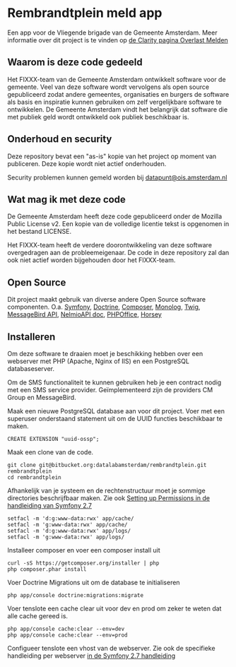 # Rembrandtplein meld app 

Een app voor de Vliegende brigade van de Gemeente Amsterdam. Meer informatie 
over dit project is te vinden op [de Clarity pagina Overlast Melden](https://clarity.codefor.nl/cbase/common-ground-47a41eb1f6db52d7f3e376aa0301c55a/usecase/overlast-melden-rembrandtplein-6318b2d19dd8c4610deafea3f0fd3694)

## Waarom is deze code gedeeld

Het FIXXX-team van de Gemeente Amsterdam ontwikkelt software voor de gemeente.
Veel van deze software wordt vervolgens als open source gepubliceerd zodat andere
gemeentes, organisaties en burgers de software als basis en inspiratie kunnen 
gebruiken om zelf vergelijkbare software te ontwikkelen.
De Gemeente Amsterdam vindt het belangrijk dat software die met publiek geld wordt
ontwikkeld ook publiek beschikbaar is.

## Onderhoud en security

Deze repository bevat een "as-is" kopie van het project op moment van publiceren. Deze kopie wordt niet actief onderhouden.

Security problemen kunnen gemeld worden bij [datapunt@ois.amsterdam.nl](datapunt@ois.amsterdam.nl)

## Wat mag ik met deze code

De Gemeente Amsterdam heeft deze code gepubliceerd onder de Mozilla Public License v2.
Een kopie van de volledige licentie tekst is opgenomen in het bestand LICENSE.

Het FIXXX-team heeft de verdere doorontwikkeling van deze software overgedragen 
aan de probleemeigenaar. De code in deze repository zal dan ook niet actief worden
bijgehouden door het FIXXX-team.

## Open Source

Dit project maakt gebruik van diverse andere Open Source software componenten. O.a. 
[Symfony](http://www.symfony.com), 
[Doctrine](http://www.doctrine-project.org/), 
[Composer](https://getcomposer.org/), 
[Monolog](https://github.com/Seldaek/monolog), 
[Twig](http://twig.sensiolabs.org/), 
[MessageBird API](https://www.messagebird.com/developers/php), 
[NelmioAPI doc](https://github.com/nelmio/NelmioApiDocBundle), 
[PHPOffice](http://phpoffice.github.io/), 
[Horsey](http://bevacqua.github.io/horsey/) 

## Installeren

Om deze software te draaien moet je beschikking hebben over een webserver met PHP
(Apache, Nginx of IIS) en een PostgreSQL databaseserver.

Om de SMS functionaliteit te kunnen gebruiken heb je een contract nodig met een 
SMS service provider. Geïmplementeerd zijn de providers CM Group en MessageBird.

Maak een nieuwe PostgreSQL database aan voor dit project. Voer met een superuser
onderstaand statement uit om de UUID functies beschikbaar te maken.

    CREATE EXTENSION "uuid-ossp";
    
Maak een clone van de code.

    git clone git@bitbucket.org:datalabamsterdam/rembrandtplein.git rembrandtplein
    cd rembrandtplein
    
Afhankelijk van je systeem en de rechtenstructuur moet je sommige directories 
beschrijfbaar maken. Zie ook [Setting up Permissions in de handleiding van Symfony 2.7](http://symfony.com/doc/2.7/book/installation.html#checking-symfony-application-configuration-and-setup)
    
    setfacl -m 'd:g:www-data:rwx' app/cache/
    setfacl -m 'g:www-data:rwx' app/cache/
    setfacl -m 'd:g:www-data:rwx' app/logs/
    setfacl -m 'g:www-data:rwx' app/logs/
    
Installeer composer en voer een composer install uit

    curl -sS https://getcomposer.org/installer | php
    php composer.phar install

Voer Doctrine Migrations uit om de database te initialiseren
    
    php app/console doctrine:migrations:migrate

Voer tenslote een cache clear uit voor dev en prod om zeker te weten dat alle cache gereed is.    

    php app/console cache:clear --env=dev
    php app/console cache:clear --env=prod
    
Configueer tenslote een vhost van de webserver. Zie ook de specifieke handleiding 
per webserver [in de Symfony 2.7 handleiding](http://symfony.com/doc/current/cookbook/configuration/web_server_configuration.html)
